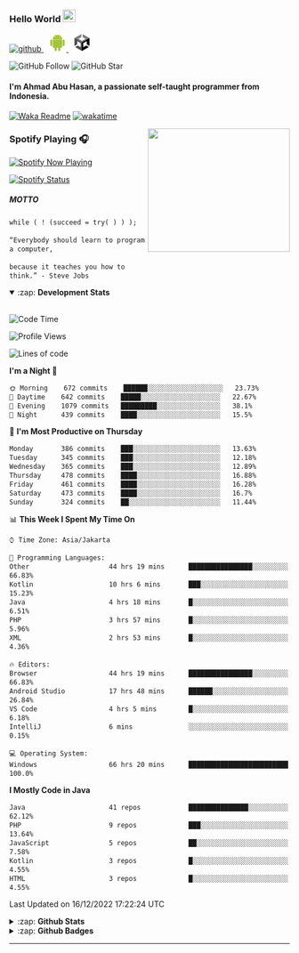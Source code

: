 ### Hello World <img src="https://github.com/eby8zevin/eby8zevin/blob/main/assets/Hi.gif"  width="23" height="23">

<p align="left">
  <a href="https://github.com/eby8zevin" target="_blank">
    <img src="https://github.com/eby8zevin/eby8zevin/blob/main/assets/GitHub.png" alt="github" width="33" height="33"/>
  </a>
  &nbsp;
  <a href="https://github.com/eby8zevin/QRBarcode" target="_blank">
    <img src="https://raw.githubusercontent.com/devicons/devicon/master/icons/android/android-plain.svg" alt="android" width="33" height="33"/>
  </a>
  &nbsp;
  <a href="https://github.com/eby8zevin/unity-ARMarker" target="_blank">
    <img src="https://raw.githubusercontent.com/devicons/devicon/master/icons/unity/unity-original.svg" alt="unity" width="33" height="33"/>
  </a>
</p>

![GitHub Follow](https://img.shields.io/github/followers/eby8zevin.svg?style=social&label=Follow)
![GitHub Star](https://img.shields.io/github/stars/eby8zevin?affiliations=OWNER%2CCOLLABORATOR&style=social&label=Star)

#### I'm Ahmad Abu Hasan, a passionate self-taught programmer from Indonesia.

[![Waka Readme](https://github.com/eby8zevin/eby8zevin/actions/workflows/anmol098.yml/badge.svg)](https://github.com/eby8zevin/eby8zevin/actions/workflows/anmol098.yml)
[![wakatime](https://wakatime.com/badge/user/bbcd646f-1daf-4865-a20e-46d4c803e6f8.svg)](https://wakatime.com/@bbcd646f-1daf-4865-a20e-46d4c803e6f8)

<img src="https://github.com/eby8zevin/eby8zevin/blob/main/assets/Octocat.png" width="255" height="222" align='right'>

### Spotify Playing 🎧

[<img src="https://spotify-now-playing-ahmadabuhasan.vercel.app/api/spotify-playing" alt="Spotify Now Playing" width="350" />](https://open.spotify.com/user/gr3y7pr12w9ol2dy2ccdb10e7)

[<img src="https://readme-spotify-status-ahmadabuhasan.vercel.app/api/run-spotify-status" alt="Spotify Status" width="350" />](https://open.spotify.com/user/gr3y7pr12w9ol2dy2ccdb10e7)

##### MOTTO

```
while ( ! (succeed = try( ) ) );

“Everybody should learn to program a computer,

because it teaches you how to think.” - Steve Jobs
```

<details open>
  <summary> :zap: <b>Development Stats</b> </summary>
<br/>

<!--START_SECTION:waka-->
![Code Time](http://img.shields.io/badge/Code%20Time-2%2C206%20hrs%208%20mins-blue)

![Profile Views](http://img.shields.io/badge/Profile%20Views-50-blue)

![Lines of code](https://img.shields.io/badge/From%20Hello%20World%20I%27ve%20Written-294%20Thousand%20lines%20of%20code-blue)

**I'm a Night 🦉** 

```text
🌞 Morning    672 commits    ██████░░░░░░░░░░░░░░░░░░░   23.73% 
🌆 Daytime    642 commits    █████░░░░░░░░░░░░░░░░░░░░   22.67% 
🌃 Evening    1079 commits   █████████░░░░░░░░░░░░░░░░   38.1% 
🌙 Night      439 commits    ████░░░░░░░░░░░░░░░░░░░░░   15.5%

```
📅 **I'm Most Productive on Thursday** 

```text
Monday       386 commits    ███░░░░░░░░░░░░░░░░░░░░░░   13.63% 
Tuesday      345 commits    ███░░░░░░░░░░░░░░░░░░░░░░   12.18% 
Wednesday    365 commits    ███░░░░░░░░░░░░░░░░░░░░░░   12.89% 
Thursday     478 commits    ████░░░░░░░░░░░░░░░░░░░░░   16.88% 
Friday       461 commits    ████░░░░░░░░░░░░░░░░░░░░░   16.28% 
Saturday     473 commits    ████░░░░░░░░░░░░░░░░░░░░░   16.7% 
Sunday       324 commits    ██░░░░░░░░░░░░░░░░░░░░░░░   11.44%

```


📊 **This Week I Spent My Time On** 

```text
⌚︎ Time Zone: Asia/Jakarta

💬 Programming Languages: 
Other                    44 hrs 19 mins      ████████████████░░░░░░░░░   66.83% 
Kotlin                   10 hrs 6 mins       ███░░░░░░░░░░░░░░░░░░░░░░   15.23% 
Java                     4 hrs 18 mins       █░░░░░░░░░░░░░░░░░░░░░░░░   6.51% 
PHP                      3 hrs 57 mins       █░░░░░░░░░░░░░░░░░░░░░░░░   5.96% 
XML                      2 hrs 53 mins       █░░░░░░░░░░░░░░░░░░░░░░░░   4.36%

🔥 Editors: 
Browser                  44 hrs 19 mins      ████████████████░░░░░░░░░   66.83% 
Android Studio           17 hrs 48 mins      ██████░░░░░░░░░░░░░░░░░░░   26.84% 
VS Code                  4 hrs 5 mins        █░░░░░░░░░░░░░░░░░░░░░░░░   6.18% 
IntelliJ                 6 mins              ░░░░░░░░░░░░░░░░░░░░░░░░░   0.15%

💻 Operating System: 
Windows                  66 hrs 20 mins      █████████████████████████   100.0%

```

**I Mostly Code in Java** 

```text
Java                     41 repos            ███████████████░░░░░░░░░░   62.12% 
PHP                      9 repos             ███░░░░░░░░░░░░░░░░░░░░░░   13.64% 
JavaScript               5 repos             ██░░░░░░░░░░░░░░░░░░░░░░░   7.58% 
Kotlin                   3 repos             █░░░░░░░░░░░░░░░░░░░░░░░░   4.55% 
HTML                     3 repos             █░░░░░░░░░░░░░░░░░░░░░░░░   4.55%

```



 Last Updated on 16/12/2022 17:22:24 UTC
<!--END_SECTION:waka-->

</details>

<details>
  <summary> :zap: <b>Github Stats</b> </summary>
<p align="center">:heart:</p>
<p align="center"><a href="https://github.com/eby8zevin">
  <img src="https://github-readme-stats.vercel.app/api?username=eby8zevin&show_icons=true&theme=dark&line_height=20">
  <img src="https://github-readme-stats.vercel.app/api/top-langs/?username=eby8zevin&layout=compact&theme=dark">
</a></p>
<p align="center">
  <a href="https://github.com/eby8zevin">
    <img src="https://github-readme-streak-stats.herokuapp.com/?user=eby8zevin&theme=dark"/>
  </a>
</p>
</details>

<details>
  <summary> :zap: <b>Github Badges</b> </summary>
  <br>
  <a href='https://archiveprogram.github.com/'><img src='https://raw.githubusercontent.com/acervenky/animated-github-badges/master/assets/acbadge.gif' width='40' height='40'></a> 
  <a href='https://docs.github.com/en/developers'><img src='https://raw.githubusercontent.com/acervenky/animated-github-badges/master/assets/devbadge.gif' width='40' height='40'></a> 
  <a href='https://github.com/pricing'><img src='https://raw.githubusercontent.com/acervenky/animated-github-badges/master/assets/pro.gif' width='40' height='40'></a> 
  <a href='https://stars.github.com/'><img src='https://raw.githubusercontent.com/acervenky/animated-github-badges/master/assets/starbadge.gif' width='35' height='35'></a> 
  <a href='https://docs.github.com/en/github/supporting-the-open-source-community-with-github-sponsors'><img src='https://raw.githubusercontent.com/acervenky/animated-github-badges/master/assets/sponsorbadge.gif' width='35' height='35'></a>
</details>

---
